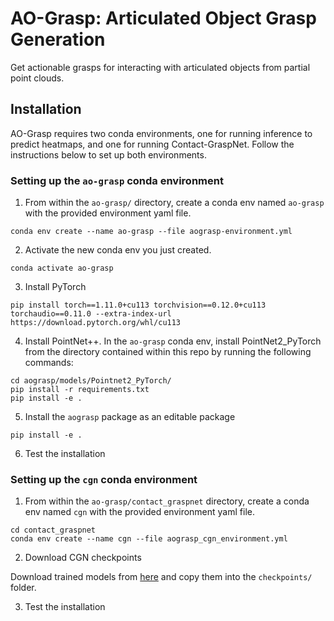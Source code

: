# AO-Grasp: Articulated Object Grasp Generation

Get actionable grasps for interacting with articulated objects from partial point clouds.

## Installation

AO-Grasp requires two conda environments, one for running inference to predict heatmaps, and one for running Contact-GraspNet. Follow the instructions below to set up both environments.

### Setting up the `ao-grasp` conda environment

1. From within the `ao-grasp/` directory, create a conda env named `ao-grasp` with the provided environment yaml file.

```
conda env create --name ao-grasp --file aograsp-environment.yml
```

2. Activate the new conda env you just created.
```
conda activate ao-grasp
```

3. Install PyTorch 
```
pip install torch==1.11.0+cu113 torchvision==0.12.0+cu113 torchaudio==0.11.0 --extra-index-url https://download.pytorch.org/whl/cu113
```

4. Install PointNet++. In the `ao-grasp` conda env, install PointNet2_PyTorch from the directory contained within this repo by running the following commands:
```
cd aograsp/models/Pointnet2_PyTorch/
pip install -r requirements.txt
pip install -e .
```

5. Install the `aograsp` package as an editable package
```
pip install -e .
```

6. Test the installation

### Setting up the `cgn` conda environment

1. From within the `ao-grasp/contact_graspnet` directory, create a conda env named `cgn` with the provided environment yaml file.
```
cd contact_graspnet
conda env create --name cgn --file aograsp_cgn_environment.yml 
```

2. Download CGN checkpoints

Download trained models from [here](https://drive.google.com/drive/folders/1tBHKf60K8DLM5arm-Chyf7jxkzOr5zGl?usp=sharing) and copy them into the `checkpoints/` folder.

3. Test the installation
